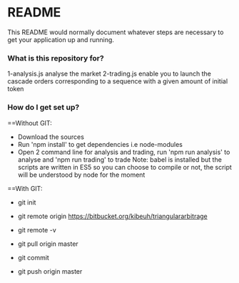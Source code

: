 # README #

This README would normally document whatever steps are necessary to get your application up and running.

### What is this repository for? ###

1-analysis.js analyse the market
2-trading.js enable you to launch the cascade orders corresponding to a sequence with a given amount of initial token

### How do I get set up? ###

==Without GIT:
- Download the sources
- Run 'npm install' to get dependencies i.e node-modules
- Open 2 command line for analysis and trading, run 'npm run analysis' to analyse and 'npm run trading' to trade
Note: babel is installed but the scripts are written in ES5 so you can choose to compile or not, the script will be understood by node for the moment

==With GIT:
- git init
- git remote origin https://bitbucket.org/kibeuh/triangulararbitrage
- git remote -v
- git pull origin master

- git commit
- git push origin master

